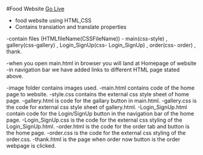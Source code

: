 #Food Website
<a href="https://bhavyank89.github.io/foodWebsite/#Home">Go Live</a>

- food website using HTML,CSS
- Contains transiation and translate properties

-contain files (HTMLfileName(CSSFileName)) - main(css-style) , gallery(css-gallery) , Login_SignUp(css- Login_SignUp) , order(css- order) , thank.

-when you open main.html in browser you will land at Homepage of website
-in navigation bar we have added links to different HTML page stated above.

-image folder contains images used. 
-main.html contains code of the home page to website.
-style.css contains the external css style sheet of home page.
-gallery.html is code for the gallary button in main.html.
-gallery.css is the code for external css style sheet of gallery.html.
-Login_SignUp.html contain code for the Login/SignUp button in the navigation bar of the home page.
-Login_SignUp.css is the code for the external css styling of the Login_SignUp.html.
-order.html is the code for the order tab and button is the home page.
-order.css is the code for the external css styling of the order.css.
-thank.html is the page when order now button is the order webpage is clicked.  
